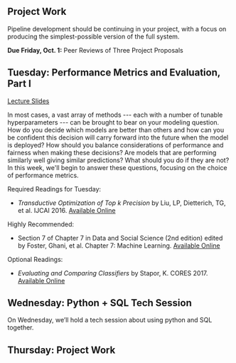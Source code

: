 ## Project Work
Pipeline development should be continuing in your project, with a focus on producing the simplest-possible version of the full system.

**Due Friday, Oct. 1:** Peer Reviews of Three Project Proposals

## Tuesday: Performance Metrics and Evaluation, Part I
[Lecture Slides](Model%20Selection%20and%20Validation%20-%20Part%20I.pptx)

In most cases, a vast array of methods --- each with a number of tunable hyperparameters --- can be brought to bear on your modeling question. How do you decide which models are better than others and how can you be confident this decision will carry forward into the future when the model is deployed? How should you balance considerations of performance and fairness when making these decisions? Are models that are performing similarly well giving similar predictions? What should you do if they are not? In this week, we'll begin to answer these questions, focusing on the choice of performance metrics.

Required Readings for Tuesday: 
<!-- - [Short Video on Evaluation Metrics](https://youtu.be/JsicCiQiq7E) -->
- *Transductive Optimization of Top k Precision* by Liu, LP, Dietterich, TG, et al. IJCAI 2016. [Available Online](LiuTransductiveTopK.pdf)

Highly Recommended:
- Section 7 of Chapter 7 in Data and Social Science (2nd edition) edited by Foster, Ghani, et al. Chapter 7: Machine Learning. [Available Online](https://textbook.coleridgeinitiative.org/chap-ml.html)

Optional Readings:
- *Evaluating and Comparing Classifiers* by Stapor, K. CORES 2017. [Available Online](StaporEvaluating.pdf) 

## Wednesday: Python + SQL Tech Session
On Wednesday, we’ll hold a tech session about using python and SQL together.

## Thursday: Project Work
